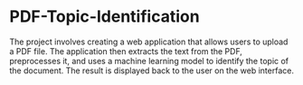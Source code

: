 # PDF-Topic-Identification
The project involves creating a web application that allows users to upload a PDF file. The application then extracts the text from the PDF, preprocesses it, and uses a machine learning model to identify the topic of the document. The result is displayed back to the user on the web interface. 
